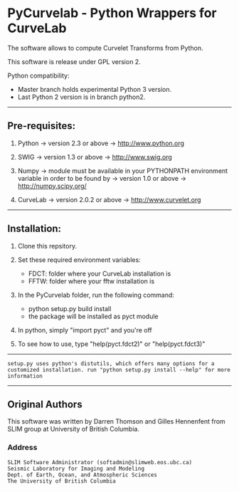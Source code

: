 # PyCurvelab - Python Wrappers for CurveLab

The software allows to compute Curvelet Transforms from Python.

This software is release under GPL version 2.

Python compatibility:

- Master branch holds experimental Python 3 version.
- Last Python 2 version is in branch python2.
 
***

## Pre-requisites:

1. Python
	-> version 2.3 or above
	-> http://www.python.org

2. SWIG
	-> version 1.3 or above
	-> http://www.swig.org

3. Numpy
	-> module must be available in your PYTHONPATH environment variable in order to be found by 
	-> version 1.0 or above
	-> http://numpy.scipy.org/

4. CurveLab
	-> version 2.0.2 or above
	-> http://www.curvelet.org

***

## Installation:

1. Clone this repsitory.

2. Set these required environment variables:

	- FDCT: folder where your CurveLab installation is
	- FFTW: folder where your fftw installation is

3. In the PyCurvelab folder, run the following command:

	- python setup.py build install
	- the package will be installed as pyct module

4. In python, simply "import pyct" and you're off

5. To see how to use, type "help(pyct.fdct2)" or "help(pyct.fdct3)"

***

`setup.py uses python's distutils, which offers many options for a customized installation.
run "python setup.py install --help" for more information`

***

## Original Authors

This software was written by Darren Thomson and Gilles Hennenfent from SLIM group at University of British Columbia.

### Address


	SLIM Software Administrator (softadmin@slimweb.eos.ubc.ca)
	Seismic Laboratory for Imaging and Modeling
	Dept. of Earth, Ocean, and Atmospheric Sciences
	The University of British Columbia
